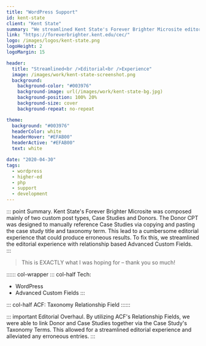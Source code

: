 ```yaml
---
title: "WordPress Support"
id: kent-state
client: "Kent State"
summary: "We streamlined Kent State's Forever Brighter Microsite editorial experience."
link: "https://foreverbrighter.kent.edu/cec/"
logo: /images/logos/kent-state.png
logoHeight: 2
logoMargin: 15

header:
  title: "Streamlined<br />Editorial<br />Experience"
  image: /images/work/kent-state-screenshot.png
  background:
    background-color: "#003976"
    background-image: url(/images/work/kent-state-bg.jpg)
    background-position: 100% 20%
    background-size: cover
    background-repeat: no-repeat

theme:
  background: "#003976"
  headerColor: white
  headerHover: "#EFAB00"
  headerActive: "#EFAB00"
  text: white

date: "2020-04-30"
tags:
  - wordpress
  - higher-ed
  - php
  - support
  - development
---
```

::: point Summary.
Kent State's Forever Brighter Microsite was composed mainly of two custom post types, Case Studies and Donors.  The Donor CPT was designed to manually reference Case Studies via copying and pasting the case study title and taxonomy term.  This lead to a cumbersome editorial experience that could produce erroneous results.  To fix this, we streamlined the editorial experience with relationship based Advanced Custom Fields.   
:::

> This is EXACTLY what I was hoping for – thank you so much!

:::::: col-wrapper
::: col-half Tech:
* WordPress
* Advanced Custom Fields
:::

::: col-half ACF:
Taxonomy Relationship Field
::::::

::: important Editorial Overhaul.
By utilizing ACF's Relationship Fields, we were able to link Donor and Case Studies together via the Case Study's Taxonomy Terms.  This allowed for a streamlined editorial experience and alleviated any erroneous entries.
:::
